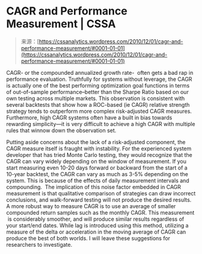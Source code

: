 <!--yml
category: 未分类
date: 2024-05-12 18:14:49
-->

# CAGR and Performance Measurement | CSSA

> 来源：[https://cssanalytics.wordpress.com/2010/12/01/cagr-and-performance-measurement/#0001-01-01](https://cssanalytics.wordpress.com/2010/12/01/cagr-and-performance-measurement/#0001-01-01)

CAGR- or the compounded annualized growth rate-  often gets a bad rap in performance evaluation. Truthfully for systems without leverage, the CAGR is actually one of the best performing optimization goal functions in terms of out-of-sample performance–better than the Sharpe Ratio based on our own testing across multiple markets. This observation is consistent with several backtests that show how a ROC-based (ie CAGR) relative strength strategy tends to outperform more complex risk-adjusted CAGR measures. Furthermore, high CAGR systems often have a built in bias towards rewarding simplicity—it is very difficult to achieve a high CAGR with multiple rules that winnow down the observation set.

Putting aside concerns about the lack of a risk-adjusted component, the CAGR measure itself is fraught with instability. For the experienced system developer that has tried Monte Carlo testing, they would recognize that the CAGR can vary widely depending on the window of measurement. If you start measuring even 10-20 days forward or backward from the start of a 10-year backtest, the CAGR can vary as much as 3-5% depending on the system. This is because of the effects of daily measurement intervals and compounding.  The implication of this noise factor embedded in CAGR measurement is that qualitative comparison of strategies can draw incorrect conclusions, and walk-forward testing will not produce the desired results. A more robust way to measure CAGR is to use an average of smaller compounded return samples such as the monthly CAGR. This measurement  is considerably smoother, and will produce similar results regardless of your start/end dates. While lag is introduced using this method, utilizing a measure of the delta or acceleration in the moving average of CAGR can produce the best of both worlds. I will leave these suggestions for researchers to investigate.